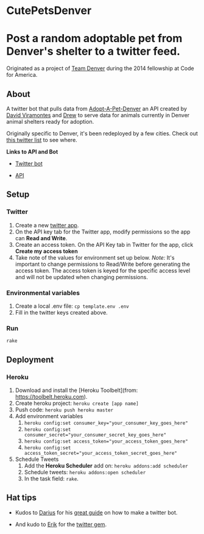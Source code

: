 CutePetsDenver
==============

# Post a random adoptable pet from Denver's shelter to a twitter feed.

Originated as a project of [Team Denver](http://codeforamerica.org/cities/denver/) during the 2014 fellowship at Code for America.

## About
A twitter bot that pulls data from [Adopt-A-Pet-Denver](https://github.com/dviramontes/Adopt-a-Pet-Denver) an API created by [David Viramontes](https://github.com/dviramontes/) and [Drew](https://github.com/drewrwilson) to serve data for animals currently in Denver animal shelters ready for adoption.

Originally specific to Denver, it's been redeployed by a few cities. Check out [this twitter list](https://twitter.com/drewSaysGoVeg/cutepetseverywhere/members) to see where.

**Links to API and Bot**

* [Twitter bot](http://twitter.com/CutiesInDenver)

* [API](http://adopt-a-pet-denver.herokuapp.com/api)

## Setup

### Twitter
1. Create a new [twitter app](https://apps.twitter.com/).
1. On the API key tab for the Twitter app, modify permissions so the app can **Read and Write**.
1. Create an access token. On the API Key tab in Twitter for the app, click **Create my access token**
1. Take note of the values for environment set up below.
*Note:* It's important to change permissions to Read/Write before generating the access token. The access token is keyed for the specific access level and will not be updated when changing permissions.

### Environmental variables
1. Create a local .env file: `cp template.env .env`
1. Fill in the twitter keys created above. 

### Run
`rake`

## Deployment

### Heroku 
1. Download and install the [Heroku Toolbelt](from: https://toolbelt.heroku.com).
1. Create heroku project: `heroku create [app name]`
1. Push code: `heroku push heroku master`
1. Add environment variables
    1. `heroku config:set consumer_key="your_consumer_key_goes_here"`
    1. `heroku config:set consumer_secret="your_consumer_secret_key_goes_here"`
    1. `heroku config:set access_token="your_access_token_goes_here"`
    1. `heroku config:set access_token_secret="your_access_token_secret_goes_here"`
1. Schedule Tweets 
    1. Add the **Heroku Scheduler** add on: `heroku addons:add scheduler`
    1. Schedule tweets: `heroku addons:open scheduler`
    1. In the task field: `rake`.

## Hat tips

* Kudos to [Darius](https://github.com/dariusk) for his [great guide](http://tinysubversions.com/2013/09/how-to-make-a-twitter-bot/) on how to make a twitter bot.

* And kudo to [Erik](https://github.com/sferik/) for the [twitter gem](https://github.com/sferik/twitter).
